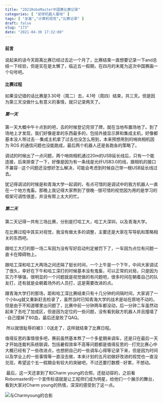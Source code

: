 ```yaml
---
title: "2021RoboMaster中国赛比赛记录"
categories: [ "足球机器人基地" ]
tags: [ "足基","计算机视觉","比赛记录" ]
draft: false
slug: "173"
date: "2021-04-30 17:32:00"
---
```

#### 前言

​	说起来的话今天距离比赛已经过去近一个月了，比赛结束一直想要记录一下and总结一下经验，但是实在是太懒了，临近五一假期，在四月的末尾为这次中国赛画一个句号吧。

#### 比赛过程

​	如果没记错的话比赛是3.30号（周二）去，4.1号（周四）结束，共三天。但是因为第三天没做什么有意义的事情，就只记录两天了。

##### 第一天
​	第一天大概中午十点到的吧，去的时候登记完领了牌，就在当地布置场地了。到了场地上才发现，我们好像是拿的东西最多的，包括外接显示屏和集成主机，好像都基本没人带过去····集成主机拿了过去也没怎么用到，本来预想用到的哨岗相机因为 ROS 的通信问题也没能跑成，最后两个机器人还是各跑各的策略了。

​	调试的时候出了一点问题，两个哨岗相机通过20m的USB延长线后，只有一个能连接，后来排查了一下，好像是因为有一条线是光纤USB3.0的线，跟相机的接口不兼容···这个问题还没想好怎么解决，可能会考虑到时候自己带一根USB延长线过去。

​	犹记得调试的时候是和青海大学一起调的，有点可惜的是调试中的我方机器人一直在一个地方鬼畜。那晚上我记得大家熬到了很晚···很可惜的视觉因为用的是学习的框架可调性很差，并没有帮上太大的忙。

##### 第二天

​	第二天记得一共有三场比赛，分别是打哈工大，哈工大深圳，以及青海大学。

​	在比赛过程中其实对视觉，我没有做太多的调整，主要还是大家在写导航和策略相关的东西吧。

​	跟哈工大打的那一场二车因为没有写好启动判定被罚下了，一车因为点位有问题一直卡在障碍物上。

​	跟哈工深和哈工大两场之间还隔了挺长时间，一个上午是一个下午，中间大家调试了很久，幸好在下午和哈工深打的时候基本没有鬼畜，可以正常的对局，只是因为实力不够强，很明显的一个问题就是视觉做的有问题吧，很多时间在朝着自己的队友打，还有就是会朝着场外的人员打，这是需要改进的点。

​	跟青海大学打的那场，距和哈工深比赛结束只有十几分钟的间隔时间，大家调了一个小bug就又重新赶去检录了，虽然当时已知青海大学的战术是站在原地不动的，但是由于不知道哪里出问题了，比赛中前一分钟两车都没动，后一分钟二车虽然动起来了去吃了加成区，但是因为定位的一些问题，没有看到敌方机器人并且撞墙了··自己撞掉了60血，最后还是败了QAQ。

​	所以就很耻辱的被3：0送走了，这样就结束了比赛日程。

​	值得反思的事情很多吧，赛前虽然基本熬了一个多星期来调车，还是只在最后一天才开始连裁判系统联调，包括暑假效率不高等问题都是值得反思的···打完比赛心中大概已经有了一些改进点，也想把自己的一些调车心得等记录下来，但是因为时间以及学业上的一些事情等一直没去做，本来计划的五月初做好改进的视觉也一直没兑现，希望这个五一假期会有较大的突破吧，不过还要打数模···好累，不想动。

​	最后，这一天还拿到了和Charm young的合照，还挺动容的，之前看Robomaster的一个宣传标语就是让工程师们成为明星，给他们一个展示的舞台，看到大家对Charm young的热情，深深的感受到了这一点。

![与Charmyoung的合影][2]

 
  [2]: https://blog.zzsqwq.cn/usr/uploads/2021/04/2816211838.jpg